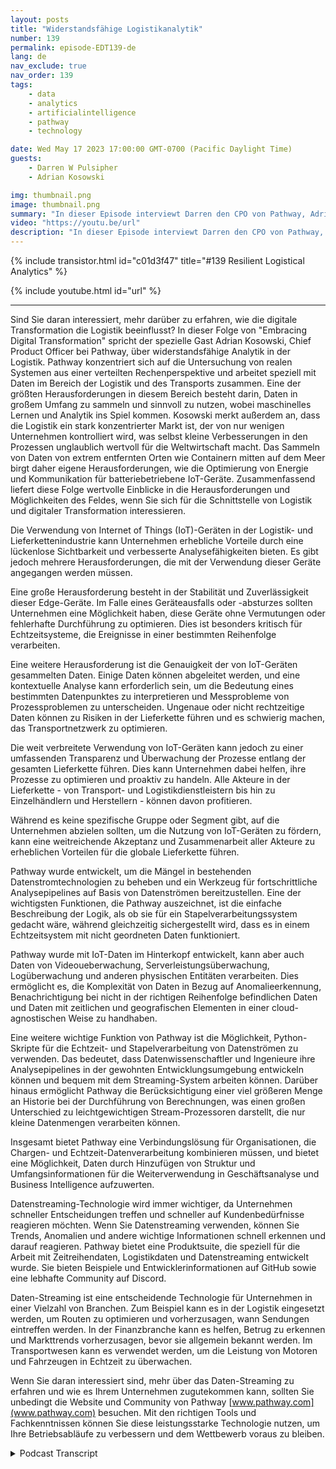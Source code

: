 ```yaml
---
layout: posts
title: "Widerstandsfähige Logistikanalytik"
number: 139
permalink: episode-EDT139-de
lang: de
nav_exclude: true
nav_order: 139
tags:
    - data
    - analytics
    - artificialintelligence
    - pathway
    - technology

date: Wed May 17 2023 17:00:00 GMT-0700 (Pacific Daylight Time)
guests:
    - Darren W Pulsipher
    - Adrian Kosowski

img: thumbnail.png
image: thumbnail.png
summary: "In dieser Episode interviewt Darren den CPO von Pathway, Adrian Kosowski, über ihre einzigartige Fähigkeit, logistische Daten von den Rändern in DDIL-Umgebungen mit Echtzeit-Analytik zu verarbeiten."
video: "https://youtu.be/url"
description: "In dieser Episode interviewt Darren den CPO von Pathway, Adrian Kosowski, über ihre einzigartige Fähigkeit, logistische Daten von den Rändern in DDIL-Umgebungen mit Echtzeit-Analytik zu verarbeiten."
---
```


<div>
{% include transistor.html id="c01d3f47" title="#139 Resilient Logistical Analytics" %}

{% include youtube.html id="url" %}
</div>

---

Sind Sie daran interessiert, mehr darüber zu erfahren, wie die digitale Transformation die Logistik beeinflusst? In dieser Folge von "Embracing Digital Transformation" spricht der spezielle Gast Adrian Kosowski, Chief Product Officer bei Pathway, über widerstandsfähige Analytik in der Logistik. Pathway konzentriert sich auf die Untersuchung von realen Systemen aus einer verteilten Rechenperspektive und arbeitet speziell mit Daten im Bereich der Logistik und des Transports zusammen. Eine der größten Herausforderungen in diesem Bereich besteht darin, Daten in großem Umfang zu sammeln und sinnvoll zu nutzen, wobei maschinelles Lernen und Analytik ins Spiel kommen. Kosowski merkt außerdem an, dass die Logistik ein stark konzentrierter Markt ist, der von nur wenigen Unternehmen kontrolliert wird, was selbst kleine Verbesserungen in den Prozessen unglaublich wertvoll für die Weltwirtschaft macht. Das Sammeln von Daten von extrem entfernten Orten wie Containern mitten auf dem Meer birgt daher eigene Herausforderungen, wie die Optimierung von Energie und Kommunikation für batteriebetriebene IoT-Geräte. Zusammenfassend liefert diese Folge wertvolle Einblicke in die Herausforderungen und Möglichkeiten des Feldes, wenn Sie sich für die Schnittstelle von Logistik und digitaler Transformation interessieren.

Die Verwendung von Internet of Things (IoT)-Geräten in der Logistik- und Lieferkettenindustrie kann Unternehmen erhebliche Vorteile durch eine lückenlose Sichtbarkeit und verbesserte Analysefähigkeiten bieten. Es gibt jedoch mehrere Herausforderungen, die mit der Verwendung dieser Geräte angegangen werden müssen.

Eine große Herausforderung besteht in der Stabilität und Zuverlässigkeit dieser Edge-Geräte. Im Falle eines Geräteausfalls oder -absturzes sollten Unternehmen eine Möglichkeit haben, diese Geräte ohne Vermutungen oder fehlerhafte Durchführung zu optimieren. Dies ist besonders kritisch für Echtzeitsysteme, die Ereignisse in einer bestimmten Reihenfolge verarbeiten.

Eine weitere Herausforderung ist die Genauigkeit der von IoT-Geräten gesammelten Daten. Einige Daten können abgeleitet werden, und eine kontextuelle Analyse kann erforderlich sein, um die Bedeutung eines bestimmten Datenpunktes zu interpretieren und Messprobleme von Prozessproblemen zu unterscheiden. Ungenaue oder nicht rechtzeitige Daten können zu Risiken in der Lieferkette führen und es schwierig machen, das Transportnetzwerk zu optimieren.

Die weit verbreitete Verwendung von IoT-Geräten kann jedoch zu einer umfassenden Transparenz und Überwachung der Prozesse entlang der gesamten Lieferkette führen. Dies kann Unternehmen dabei helfen, ihre Prozesse zu optimieren und proaktiv zu handeln. Alle Akteure in der Lieferkette - von Transport- und Logistikdienstleistern bis hin zu Einzelhändlern und Herstellern - können davon profitieren.

Während es keine spezifische Gruppe oder Segment gibt, auf die Unternehmen abzielen sollten, um die Nutzung von IoT-Geräten zu fördern, kann eine weitreichende Akzeptanz und Zusammenarbeit aller Akteure zu erheblichen Vorteilen für die globale Lieferkette führen.

Pathway wurde entwickelt, um die Mängel in bestehenden Datenstromtechnologien zu beheben und ein Werkzeug für fortschrittliche Analysepipelines auf Basis von Datenströmen bereitzustellen. Eine der wichtigsten Funktionen, die Pathway auszeichnet, ist die einfache Beschreibung der Logik, als ob sie für ein Stapelverarbeitungssystem gedacht wäre, während gleichzeitig sichergestellt wird, dass es in einem Echtzeitsystem mit nicht geordneten Daten funktioniert.

Pathway wurde mit IoT-Daten im Hinterkopf entwickelt, kann aber auch Daten von Videoueberwachung, Serverleistungsüberwachung, Logüberwachung und anderen physischen Entitäten verarbeiten. Dies ermöglicht es, die Komplexität von Daten in Bezug auf Anomalieerkennung, Benachrichtigung bei nicht in der richtigen Reihenfolge befindlichen Daten und Daten mit zeitlichen und geografischen Elementen in einer cloud-agnostischen Weise zu handhaben.

Eine weitere wichtige Funktion von Pathway ist die Möglichkeit, Python-Skripte für die Echtzeit- und Stapelverarbeitung von Datenströmen zu verwenden. Das bedeutet, dass Datenwissenschaftler und Ingenieure ihre Analysepipelines in der gewohnten Entwicklungsumgebung entwickeln können und bequem mit dem Streaming-System arbeiten können. Darüber hinaus ermöglicht Pathway die Berücksichtigung einer viel größeren Menge an Historie bei der Durchführung von Berechnungen, was einen großen Unterschied zu leichtgewichtigen Stream-Prozessoren darstellt, die nur kleine Datenmengen verarbeiten können.

Insgesamt bietet Pathway eine Verbindungslösung für Organisationen, die Chargen- und Echtzeit-Datenverarbeitung kombinieren müssen, und bietet eine Möglichkeit, Daten durch Hinzufügen von Struktur und Umfangsinformationen für die Weiterverwendung in Geschäftsanalyse und Business Intelligence aufzuwerten.

Datenstreaming-Technologie wird immer wichtiger, da Unternehmen schneller Entscheidungen treffen und schneller auf Kundenbedürfnisse reagieren möchten. Wenn Sie Datenstreaming verwenden, können Sie Trends, Anomalien und andere wichtige Informationen schnell erkennen und darauf reagieren. Pathway bietet eine Produktsuite, die speziell für die Arbeit mit Zeitreihendaten, Logistikdaten und Datenstreaming entwickelt wurde. Sie bieten Beispiele und Entwicklerinformationen auf GitHub sowie eine lebhafte Community auf Discord.

Daten-Streaming ist eine entscheidende Technologie für Unternehmen in einer Vielzahl von Branchen. Zum Beispiel kann es in der Logistik eingesetzt werden, um Routen zu optimieren und vorherzusagen, wann Sendungen eintreffen werden. In der Finanzbranche kann es helfen, Betrug zu erkennen und Markttrends vorherzusagen, bevor sie allgemein bekannt werden. Im Transportwesen kann es verwendet werden, um die Leistung von Motoren und Fahrzeugen in Echtzeit zu überwachen.

Wenn Sie daran interessiert sind, mehr über das Daten-Streaming zu erfahren und wie es Ihrem Unternehmen zugutekommen kann, sollten Sie unbedingt die Website und Community von Pathway [www.pathway.com](www.pathway.com) besuchen. Mit den richtigen Tools und Fachkenntnissen können Sie diese leistungsstarke Technologie nutzen, um Ihre Betriebsabläufe zu verbessern und dem Wettbewerb voraus zu bleiben.



<details>
<summary> Podcast Transcript </summary>

<p></p>

</details>
